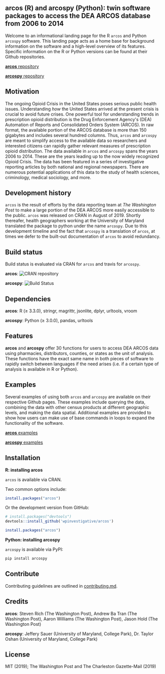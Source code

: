 ## arcos (R) and arcospy (Python): twin software packages to access the DEA ARCOS database from 2006 to 2014
Welcome to an informational landing page for the R `arcos` and Python `arcospy` software. This landing page acts as a home base for background information on the software and a high-level overview of its features. Specific information on the R or Python versions can be found at their Github repositories.

[**arcos** repository](https://github.com/wpinvestigative/arcos)

[**arcospy** repository](https://github.com/jeffcsauer/arcospy)

## Motivation
The ongoing Opioid Crisis in the United States poses serious public health issues. Understanding *how* the United States arrived at the present crisis is crucial to avoid future crises. One powerful tool for understanding trends in prescription opioid distribution is the Drug Enforcement Agency's (DEA) Automation of Reports and Consolidated Orders System (ARCOS). In raw format, the available portion of the ARCOS database is more than 150 gigabytes and includes several hundred columns. Thus, `arcos` and `arcospy` are meant to simplify access to the available data so researchers and interested citizens can rapidly gather relevant measures of prescription opioid distribution. The data available in `arcos` and `arcospy` spans the years 2006 to 2014. These are the years leading up to the now widely recognized Opioid Crisis. The data has been featured in a series of investigative reporting articles by both national and regional newspapers. There are numerous potential applications of this data to the study of health sciences, criminology, medical sociology, and more.  

## Development history
`arcos` is the result of efforts by the data reporting team at *The Washington Post* to make a large portion of the DEA ARCOS more easily accessible to the public. `arcos` was released on CRAN in August of 2019. Shortly thereafer, health geographers working at the University of Maryland translated the package to python under the name `arcospy`. Due to this development timeline and the fact that `arcospy` is a translation of `arcos`, at times we defer to the built-out documentation of `arcos` to avoid redundancy.

## Build status
Build status is evaluated via CRAN for `arcos` and travis for `arcospy`.

**arcos**: ![CRAN repository](https://cran.r-project.org/src/contrib/Archive/arcos/)

**arcospy**: ![Build Status](https://travis-ci.com/jeffcsauer/arcospy.svg?token=sRx5dHJBVzwnJnFuh3p9&branch=master)

## Dependencies

**arcos**: R (≥ 3.3.0), stringr, magrittr, jsonlite, dplyr, urltools, vroom

**arcospy**: Python (≥ 3.0.0), pandas, urltools

## Features

**arcos** and **arcospy** offer 30 functions for users to access DEA ARCOS data using pharmacies, distributors, counties, or states as the unit of analysis. These functions have the exact same name in both pieces of software to rapidly switch between languages if the need arises (i.e. if a certain type of analysis is available in R or Python).

## Examples

Several examples of using both `arcos` and `arcospy` are available on their respective Github pages. These examples include querying the data, combining the data with other census products at different geographic levels, and making the data spatial. Additional examples are provided to show how users can make use of base commands in loops to expand the functionality of the software.

[**arcos** examples](https://github.com/wpinvestigative/arcos/tree/master/vignettes)

[**arcospy** examples](https://github.com/jeffcsauer/arcospy/tree/master/demos)

## Installation

**R: installing arcos**

`arcos` is available via CRAN.

Two common options include:

```R
install.packages("arcos")
```

Or the development version from GitHub:

```R
# install.packages("devtools")
devtools::install_github('wpinvestigative/arcos')

install.packages("arcos")
```

**Python: installing arcospy**

`arcospy` is available via PyPI:

```python
pip install arcospy
```

## Contribute

Contributing guidelines are outlined in [contributing.md](https://github.com/jeffcsauer/arcos_arcospy_information/blob/master/contributing.md).

## Credits

**arcos**: Steven Rich (The Washington Post), Andrew Ba Tran (The Washington Post), Aaron Williams (The Washington Post), Jason Hold (The Washington Post)

**arcospy**: Jeffery Sauer (University of Maryland, College Park), Dr. Taylor Oshan (University of Maryland, College Park)

## License

MIT (2019); The Washington Post and The Charleston Gazette-Mail (2019)
